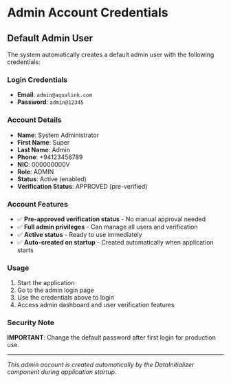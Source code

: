 # Admin Account Credentials

## Default Admin User

The system automatically creates a default admin user with the following credentials:

### Login Credentials
- **Email**: `admin@aqualink.com`
- **Password**: `admin@12345`

### Account Details
- **Name**: System Administrator
- **First Name**: Super
- **Last Name**: Admin
- **Phone**: +94123456789
- **NIC**: 000000000V
- **Role**: ADMIN
- **Status**: Active (enabled)
- **Verification Status**: APPROVED (pre-verified)

### Account Features
- ✅ **Pre-approved verification status** - No manual approval needed
- ✅ **Full admin privileges** - Can manage all users and verification
- ✅ **Active status** - Ready to use immediately
- ✅ **Auto-created on startup** - Created automatically when application starts

### Usage
1. Start the application
2. Go to the admin login page
3. Use the credentials above to login
4. Access admin dashboard and user verification features

### Security Note
**IMPORTANT**: Change the default password after first login for production use.

---
*This admin account is created automatically by the DataInitializer component during application startup.*